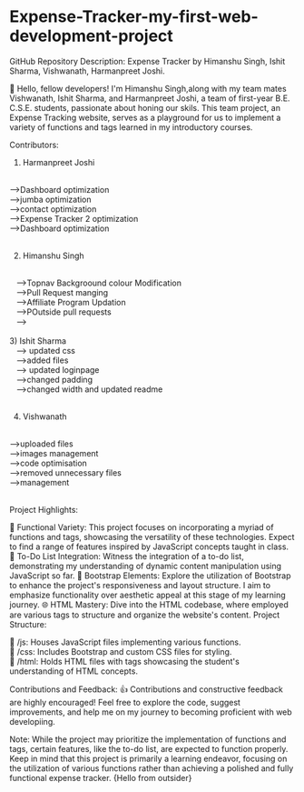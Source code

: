 # Expense-Tracker-my-first-web-development-project


GitHub Repository Description: Expense Tracker by Himanshu Singh, Ishit Sharma, Vishwanath, Harmanpreet Joshi.

👋 Hello, fellow developers! I'm Himanshu Singh,along with my team mates Vishwanath, Ishit Sharma, and Harmanpreet Joshi, a team of first-year B.E. C.S.E. students, passionate about honing our skils. This team project, an Expense Tracking website, serves as a playground for us to implement a variety of functions and tags learned in my introductory courses.


Contributors:
<br>
1) Harmanpreet Joshi
 <br>
 -->Dashboard optimization<br>
 -->jumba optimization<br>
 -->contact optimization<br>
 -->Expense Tracker 2 optimization<br>
 -->Dashboard optimization<br>
   <br>

2) Himanshu Singh
 <br>
&nbsp &nbsp-->Topnav Backgroound colour Modification<br>
&nbsp &nbsp-->Pull Request manging<br>
&nbsp &nbsp-->Affiliate Program Updation<br>
&nbsp &nbsp-->POutside pull requests<br>
&nbsp &nbsp--><br>
   <br>
3) Ishit Sharma
 <br>
&nbsp &nbsp--> updated css<br>
&nbsp &nbsp-->added files<br>
&nbsp &nbsp--> updated loginpage<br>
&nbsp &nbsp-->changed padding<br>
&nbsp &nbsp-->changed width and updated readme<br>
   <br>

 4) Vishwanath
   <br>
   -->uploaded files<br>
   -->images management<br>
   -->code optimisation<br>
   -->removed unnecessary files<br>
   -->management<br>
   <br>

   


Project Highlights:
<br>

🚀 Functional Variety: This project focuses on incorporating a myriad of functions and tags, showcasing the versatility of these technologies. Expect to find a range of features inspired by JavaScript concepts taught in class.
📝 To-Do List Integration: Witness the integration of a to-do list, demonstrating my understanding of dynamic content manipulation using JavaScript so far.
🔗 Bootstrap Elements: Explore the utilization of Bootstrap to enhance the project's responsiveness and layout structure. I aim to emphasize functionality over aesthetic appeal at this stage of my learning journey.
🌐 HTML Mastery: Dive into the HTML codebase, where employed are various tags to structure and organize the website's content.
Project Structure:

📁 /js: Houses JavaScript files implementing various functions.
<br>
📁 /css: Includes Bootstrap and custom CSS files for styling.
<br>
📁 /html: Holds HTML files with tags showcasing the student's understanding of HTML concepts.

Contributions and Feedback:
👍 Contributions and constructive feedback are highly encouraged! Feel free to explore the code, suggest improvements, and help me on my journey to becoming proficient with web developiing.


Note: While the project may prioritize the implementation of functions and tags, certain features, like the to-do list, are expected to function properly. Keep in mind that this project is primarily a learning endeavor, focusing on the utilization of various functions rather than achieving a polished and fully functional expense tracker.
{Hello from outsider}
